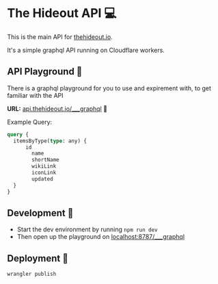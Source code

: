 # The Hideout API 💻

This is the main API for [thehideout.io](https://thehideout.io/).

It's a simple graphql API running on Cloudflare workers.

## API Playground 🎾

There is a graphql playground for you to use and expirement with, to get familiar with the API

**URL:** [api.thehideout.io/___graphql](https://api.thehideout.io/___graphql) 🔗

Example Query:

```graphql
query {
  itemsByType(type: any) {
      id
        name
        shortName
        wikiLink
        iconLink
        updated
  }
}
```

## Development 🔨

* Start the dev environment by running `npm run dev`
* Then open up the playground on [localhost:8787/___graphql](http://127.0.0.1:8787/___graphql)

## Deployment 🚀

```bash
wrangler publish
```
